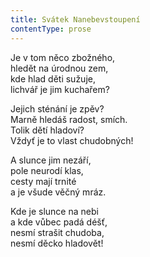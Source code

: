 ```yaml
---
title: Svátek Nanebevstoupení
contentType: prose
---
```


<section>

Je v tom něco zbožného,  
hledět na úrodnou zem,  
kde hlad děti sužuje,  
lichvář je jim kuchařem?

Jejich sténání je zpěv?  
Marně hledáš radost, smích.  
Tolik dětí hladoví?  
Vždyť je to vlast chudobných!

A slunce jim nezáří,  
pole neurodí klas,  
cesty mají trnité  
a je všude věčný mráz.

Kde je slunce na nebi  
a kde vůbec padá déšť,  
nesmí strašit chudoba,  
nesmí děcko hladovět!

</section>
